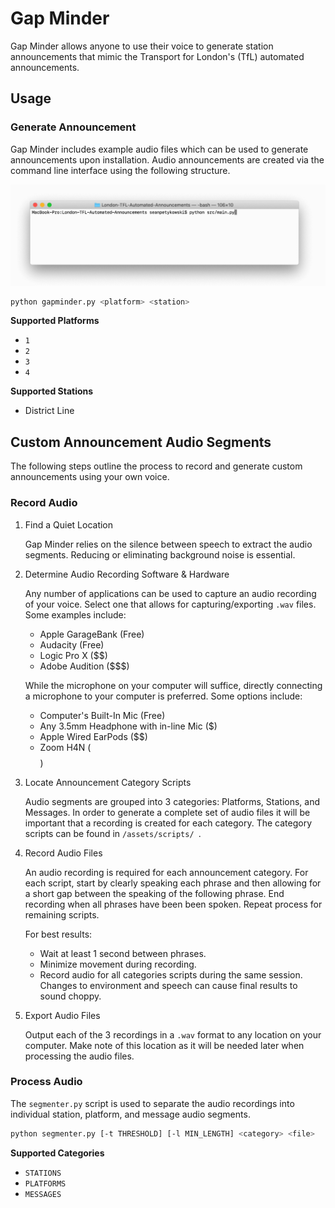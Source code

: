 # Gap Minder

Gap Minder allows anyone to use their voice to generate station announcements that mimic the Transport for London's (TfL) automated announcements.

## Usage
### Generate Announcement

Gap Minder includes example audio files which can be used to generate announcements upon installation. Audio announcements are created via the command line interface using the following structure.

![demo](./examples/demo.gif)

```bash
python gapminder.py <platform> <station>
```

**Supported Platforms**

* `1`
* `2`
* `3`
* `4`

**Supported Stations**

* District Line

## Custom Announcement Audio Segments

The following steps outline the process to record and generate custom announcements using your own voice.

### Record Audio

1. Find a Quiet Location

   Gap Minder relies on the silence between speech to extract the audio segments. Reducing or eliminating background noise is essential.

2. Determine Audio Recording Software & Hardware

   Any number of applications can be used to capture an audio recording of your voice. Select one that allows for capturing/exporting `.wav` files. Some examples include:

   * Apple GarageBank (Free)
   * Audacity (Free)
   * Logic Pro X ($$)
   * Adobe Audition ($$$)

   While the microphone on your computer will suffice, directly connecting a microphone to your computer is preferred. Some options include:

   * Computer's Built-In Mic (Free)
   * Any 3.5mm Headphone with in-line Mic ($)
   * Apple Wired EarPods ($$)
   * Zoom H4N ($$$$)

3. Locate Announcement Category Scripts

   Audio segments are grouped into 3 categories: Platforms, Stations, and Messages. In order to generate a complete set of audio files it will be important that a recording is created for each category. The category scripts can be found in `/assets/scripts/ `.

4. Record Audio Files

   An audio recording is required for each announcement category. For each script, start by clearly speaking each phrase and then allowing for a short gap between the speaking of the following phrase. End recording when all phrases have been been spoken. Repeat process for remaining scripts.

   For best results:

   * Wait at least 1 second between phrases.
   * Minimize movement during recording.
   * Record audio for all categories scripts during the same session. Changes to environment and speech can cause final results to sound choppy.

5. Export Audio Files

   Output each of the 3 recordings in a `.wav` format to any location on your computer. Make note of this location as it will be needed later when processing the audio files.

### Process Audio

The `segmenter.py` script is used to separate the audio recordings into individual station, platform, and message audio segments.

```bash
python segmenter.py [-t THRESHOLD] [-l MIN_LENGTH] <category> <file>
```

**Supported Categories**

* `STATIONS`
* `PLATFORMS`
* `MESSAGES`
